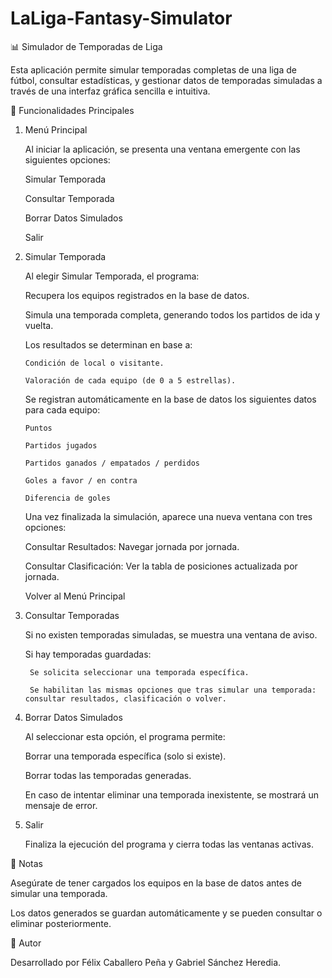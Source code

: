 # LaLiga-Fantasy-Simulator
📊 Simulador de Temporadas de Liga

Esta aplicación permite simular temporadas completas de una liga de fútbol, consultar estadísticas, y gestionar datos de temporadas simuladas a través de una interfaz gráfica sencilla e intuitiva.
  
🚀 Funcionalidades Principales
1. Menú Principal
   
    Al iniciar la aplicación, se presenta una ventana emergente con las siguientes opciones:
  
    Simular Temporada
  
    Consultar Temporada
  
    Borrar Datos Simulados
  
    Salir

   

2. Simular Temporada
   
   Al elegir Simular Temporada, el programa:
   
     Recupera los equipos registrados en la base de datos.
   
     Simula una temporada completa, generando todos los partidos de ida y vuelta.
   
     Los resultados se determinan en base a:
   
       Condición de local o visitante.
   
       Valoración de cada equipo (de 0 a 5 estrellas).
   
     Se registran automáticamente en la base de datos los siguientes datos para cada equipo:

       Puntos

       Partidos jugados
   
       Partidos ganados / empatados / perdidos
   
       Goles a favor / en contra
   
       Diferencia de goles
   
    Una vez finalizada la simulación, aparece una nueva ventana con tres opciones:
   
      Consultar Resultados: Navegar jornada por jornada.
   
      Consultar Clasificación: Ver la tabla de posiciones actualizada por jornada.
   
      Volver al Menú Principal

   

3. Consultar Temporadas
   
   Si no existen temporadas simuladas, se muestra una ventana de aviso.

   Si hay temporadas guardadas:
   
        Se solicita seleccionar una temporada específica.
   
        Se habilitan las mismas opciones que tras simular una temporada: consultar resultados, clasificación o volver.

   

4. Borrar Datos Simulados
   
   Al seleccionar esta opción, el programa permite:

     Borrar una temporada específica (solo si existe).

     Borrar todas las temporadas generadas.
   
    En caso de intentar eliminar una temporada inexistente, se mostrará un mensaje de error.

   

5. Salir
   
   Finaliza la ejecución del programa y cierra todas las ventanas activas.



📝 Notas

Asegúrate de tener cargados los equipos en la base de datos antes de simular una temporada.

Los datos generados se guardan automáticamente y se pueden consultar o eliminar posteriormente.



📌 Autor

Desarrollado por Félix Caballero Peña y Gabriel Sánchez Heredia.
